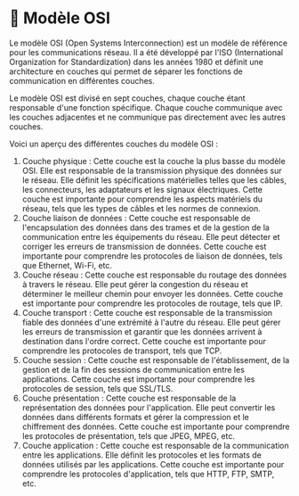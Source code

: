 # 📍 Modèle OSI

Le modèle OSI (Open Systems Interconnection) est un modèle de référence pour les communications réseau. Il a été développé par l'ISO (International Organization for Standardization) dans les années 1980 et définit une architecture en couches qui permet de séparer les fonctions de communication en différentes couches.

Le modèle OSI est divisé en sept couches, chaque couche étant responsable d'une fonction spécifique. Chaque couche communique avec les couches adjacentes et ne communique pas directement avec les autres couches.

Voici un aperçu des différentes couches du modèle OSI :&#x20;

1. Couche physique : Cette couche est la couche la plus basse du modèle OSI. Elle est responsable de la transmission physique des données sur le réseau. Elle définit les spécifications matérielles telles que les câbles, les connecteurs, les adaptateurs et les signaux électriques. Cette couche est importante pour comprendre les aspects matériels du réseau, tels que les types de câbles et les normes de connexion.
2. Couche liaison de données : Cette couche est responsable de l'encapsulation des données dans des trames et de la gestion de la communication entre les équipements du réseau. Elle peut détecter et corriger les erreurs de transmission de données. Cette couche est importante pour comprendre les protocoles de liaison de données, tels que Ethernet, Wi-Fi, etc.
3. Couche réseau : Cette couche est responsable du routage des données à travers le réseau. Elle peut gérer la congestion du réseau et déterminer le meilleur chemin pour envoyer les données. Cette couche est importante pour comprendre les protocoles de routage, tels que IP.
4. Couche transport : Cette couche est responsable de la transmission fiable des données d'une extrémité à l'autre du réseau. Elle peut gérer les erreurs de transmission et garantir que les données arrivent à destination dans l'ordre correct. Cette couche est importante pour comprendre les protocoles de transport, tels que TCP.
5. Couche session : Cette couche est responsable de l'établissement, de la gestion et de la fin des sessions de communication entre les applications. Cette couche est importante pour comprendre les protocoles de session, tels que SSL/TLS.
6. Couche présentation : Cette couche est responsable de la représentation des données pour l'application. Elle peut convertir les données dans différents formats et gérer la compression et le chiffrement des données. Cette couche est importante pour comprendre les protocoles de présentation, tels que JPEG, MPEG, etc.
7. Couche application : Cette couche est responsable de la communication entre les applications. Elle définit les protocoles et les formats de données utilisés par les applications. Cette couche est importante pour comprendre les protocoles d'application, tels que HTTP, FTP, SMTP, etc.
